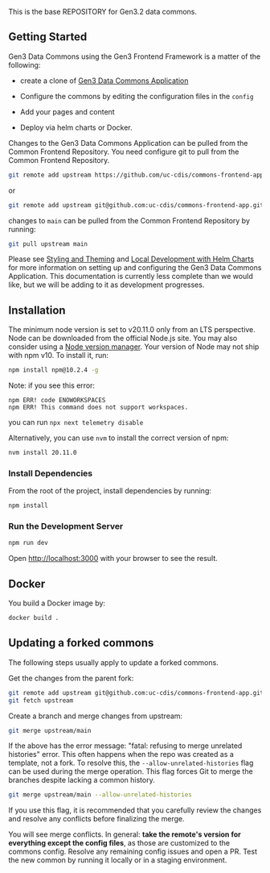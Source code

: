 

This is the base REPOSITORY for Gen3.2 data commons.



## Getting Started
Gen3 Data Commons using the Gen3 Frontend Framework is a matter of the following:

* create a clone of [Gen3 Data Commons Application](https://github.com/uc-cdis/commons-frontend-app/)  

* Configure the commons by editing the configuration files in the ```config```

* Add your pages and content

* Deploy via helm charts or Docker.

Changes to the Gen3 Data Commons Application can be pulled from the Common Frontend Repository. You need configure git to pull from the Common Frontend Repository.
```bash
git remote add upstream https://github.com/uc-cdis/commons-frontend-app.git
```
or
```bash
git remote add upstream git@github.com:uc-cdis/commons-frontend-app.git
```

changes to ```main``` can be pulled from the Common Frontend Repository by running:
```bash
git pull upstream main
```

Please see [Styling and Theming](https://github.com/uc-cdis/gen3-frontend-framework/blob/develop/docs/Local%20Development/Styling%20and%20Theming.md) and [Local Development with Helm Charts](https://github.com/uc-cdis/gen3-frontend-framework/blob/develop/docs/Local%20Development/Using%20Helm%20Charts/Local%20Development%20with%20Helm%20Charts.md)
for more information on setting up and configuring the Gen3 Data Commons Application.
This documentation is currently less complete than we would like, but we will be adding to it as development progresses.

## Installation

The minimum node version is set to v20.11.0 only from an LTS perspective.
Node can be downloaded from the official Node.js site. You may also consider using a [Node version manager](https://docs.npmjs.com/cli/v7/configuring-npm/install#using-a-node-version-manager-to-install-nodejs-and-npm).
Your version of Node may not ship with npm v10. To install it, run:

```bash
npm install npm@10.2.4 -g
```

Note: if you see this error:
```
npm ERR! code ENOWORKSPACES
npm ERR! This command does not support workspaces.
```
you can run ```npx next telemetry disable```

Alternatively, you can use `nvm` to install the correct version of npm:
```bash
nvm install 20.11.0
```

### Install Dependencies

From the root of the project, install dependencies by running:

```bash
npm install
```

### Run the Development Server

```bash
npm run dev
```

Open [http://localhost:3000](http://localhost:3000) with your browser to see the result.


## Docker

You build a Docker image by:

```bash
docker build .
```
## Updating a forked commons

The following steps usually apply to update a forked commons.

Get the changes from the parent fork:
```bash
git remote add upstream git@github.com:uc-cdis/commons-frontend-app.git 
git fetch upstream
```
Create a branch and merge changes from upstream:
```bash
git merge upstream/main
```
If the above has the error message:  "fatal: refusing to merge unrelated histories" error.
This often happens when the repo was created as a template, not a fork.
To resolve this, the ```--allow-unrelated-histories``` flag can be used during the merge operation. This flag forces Git to merge the branches despite lacking a common history.
```bash
git merge upstream/main --allow-unrelated-histories
```
If you use this flag, it is recommended that you carefully review the changes and resolve any conflicts before finalizing the merge.

You will see merge conflicts. In general: **take the remote's version for everything except the config files**, as those are customized to the commons config. Resolve any remaining config issues and open a PR.
Test the new common by running it locally or in a staging environment.

